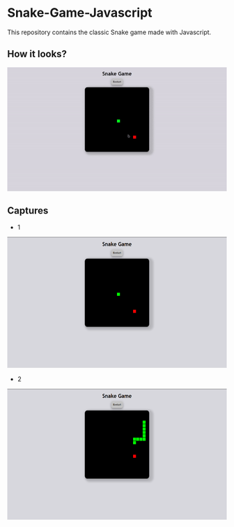 # Snake-Game-Javascript

This repository contains the classic Snake game made with Javascript.

## How it looks?

![animation.gif](images/animation.gif)

## Captures

- 1 <br>

<img src="images/1.png" alt="1.png" width="600" height="300"/>

- 2 <br>

<img src="images/2.png" alt="2.png" width="600" height="300"/>

